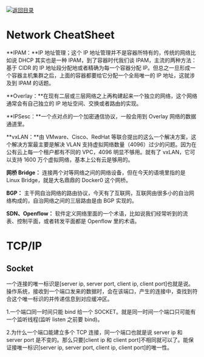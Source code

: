[![返回目录](https://parg.co/UCb)](https://github.com/wxyyxc1992/Awesome-CheatSheets)

# Network CheatSheet

**IPAM：**IP 地址管理；这个 IP 地址管理并不是容器所特有的，传统的网络比如说 DHCP 其实也是一种 IPAM，到了容器时代我们谈 IPAM，主流的两种方法： 基于 CIDR 的 IP 地址段分配地或者精确为每一个容器分配 IP。但总之一旦形成一个容器主机集群之后，上面的容器都要给它分配一个全局唯一的 IP 地址，这就涉及到 IPAM 的话题。

**Overlay：**在现有二层或三层网络之上再构建起来一个独立的网络，这个网络通常会有自己独立的 IP 地址空间、交换或者路由的实现。

**IPSesc：**一个点对点的一个加密通信协议，一般会用到 Overlay 网络的数据通道里。

**vxLAN：**由 VMware、Cisco、RedHat 等联合提出的这么一个解决方案，这个解决方案最主要是解决 VLAN 支持虚拟网络数量（4096）过少的问题。因为在公有云上每一个租户都有不同的 VPC，4096 明显不够用。就有了 vxLAN，它可以支持 1600 万个虚拟网络，基本上公有云是够用的。

**网桥 Bridge：** 连接两个对等网络之间的网络设备，但在今天的语境里指的是 Linux Bridge，就是大名鼎鼎的 Docker0 这个网桥。

**BGP：** 主干网自治网络的路由协议，今天有了互联网，互联网由很多小的自治网络构成的，自治网络之间的三层路由是由 BGP 实现的。

**SDN、Openflow：** 软件定义网络里面的一个术语，比如说我们经常听到的流表、控制平面，或者转发平面都是 Openflow 里的术语。

# TCP/IP

## Socket

一个连接的唯一标识是[server ip, server port, client ip, client port]也就是说。操作系统，接收到一个端口发来的数据时，会在该端口，产生的连接中，查找到符合这个唯一标识的并传递信息到对应缓冲区。

1.一个端口同一时间只能 bind 给一个 SOCKET。就是同一时间一个端口只可能有一个监听线程(监听 listen 之前要 bind)。

2.为什么一个端口能建立多个 TCP 连接，同一个端口也就是说 server ip 和 server port 是不变的。那么只要[client ip 和 client port]不相同就可以了。能保证接唯一标识[server ip, server port, client ip, client port]的唯一性。
